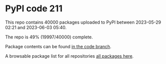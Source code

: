 # PyPI code 211

This repo contains 40000 packages uploaded to PyPI between 
2023-05-29 02:21 and 2023-06-03 05:40.

The repo is 49% (19997/40000) complete.

Package contents can be found [in the code branch](https://github.com/pypi-data/pypi-mirror-211/tree/code/packages).

A browsable package list for all repositories [all packages here](https://pypi-data.github.io/website/repositories/pypi-mirror-211).


